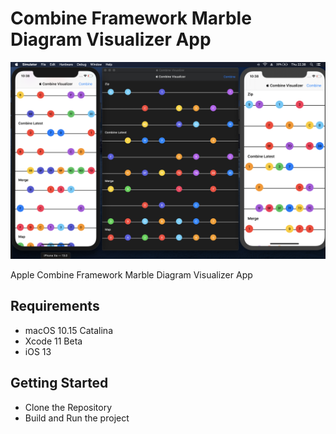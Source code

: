 # Combine Framework Marble Diagram Visualizer App

![Alt text](./promo.png?raw=true "Marble Diagram Visualizer")

Apple Combine Framework Marble Diagram Visualizer App

## Requirements
- macOS 10.15 Catalina
- Xcode 11 Beta
- iOS 13

## Getting Started
- Clone the Repository
- Build and Run the project